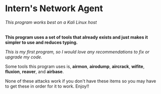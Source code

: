 # Intern's Network Agent 

###### This program works best on a Kali Linux host

**This program uses a set of tools that already exists and just makes it simpler to use and reduces typing.**


_This is my first program, so I would love any recommendations to fix or upgrade my code._

Some tools this program uses is, **airmon**, **airodump**, **aircrack**, **wifite**, **fluxion**, **reaver**, and **airbase**. 

None of these attacks work if you don't have these items so you may have to get these in order for it to work. Enjoy!!


